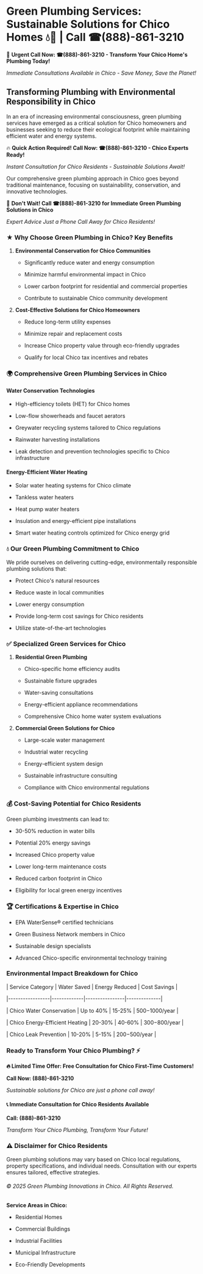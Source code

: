 # Green Plumbing Services: Sustainable Solutions for Chico Homes 💧🌿 | Call ☎(888)-861-3210

🚨 **Urgent Call Now: ☎(888)-861-3210 - Transform Your Chico Home's Plumbing Today!**
*Immediate Consultations Available in Chico - Save Money, Save the Planet!*

## Transforming Plumbing with Environmental Responsibility in Chico

In an era of increasing environmental consciousness, green plumbing services have emerged as a critical solution for Chico homeowners and businesses seeking to reduce their ecological footprint while maintaining efficient water and energy systems. 

🔥 **Quick Action Required! Call Now: ☎(888)-861-3210 - Chico Experts Ready!**
*Instant Consultation for Chico Residents - Sustainable Solutions Await!*

Our comprehensive green plumbing approach in Chico goes beyond traditional maintenance, focusing on sustainability, conservation, and innovative technologies.

🚨 **Don't Wait! Call ☎(888)-861-3210 for Immediate Green Plumbing Solutions in Chico**
*Expert Advice Just a Phone Call Away for Chico Residents!*

### ★ Why Choose Green Plumbing in Chico? Key Benefits

1. **Environmental Conservation for Chico Communities** 
   - Significantly reduce water and energy consumption
   - Minimize harmful environmental impact in Chico
   - Lower carbon footprint for residential and commercial properties
   - Contribute to sustainable Chico community development

2. **Cost-Effective Solutions for Chico Homeowners** 
   - Reduce long-term utility expenses
   - Minimize repair and replacement costs
   - Increase Chico property value through eco-friendly upgrades
   - Qualify for local Chico tax incentives and rebates

### 🌍 Comprehensive Green Plumbing Services in Chico

#### Water Conservation Technologies
- High-efficiency toilets (HET) for Chico homes
- Low-flow showerheads and faucet aerators
- Greywater recycling systems tailored to Chico regulations
- Rainwater harvesting installations
- Leak detection and prevention technologies specific to Chico infrastructure

#### Energy-Efficient Water Heating
- Solar water heating systems for Chico climate
- Tankless water heaters
- Heat pump water heaters
- Insulation and energy-efficient pipe installations
- Smart water heating controls optimized for Chico energy grid

### 💧 Our Green Plumbing Commitment to Chico

We pride ourselves on delivering cutting-edge, environmentally responsible plumbing solutions that:
- Protect Chico's natural resources
- Reduce waste in local communities
- Lower energy consumption
- Provide long-term cost savings for Chico residents
- Utilize state-of-the-art technologies

### ✅ Specialized Green Services for Chico

1. **Residential Green Plumbing**
   - Chico-specific home efficiency audits
   - Sustainable fixture upgrades
   - Water-saving consultations
   - Energy-efficient appliance recommendations
   - Comprehensive Chico home water system evaluations

2. **Commercial Green Solutions for Chico**
   - Large-scale water management
   - Industrial water recycling
   - Energy-efficient system design
   - Sustainable infrastructure consulting
   - Compliance with Chico environmental regulations

### 💰 Cost-Saving Potential for Chico Residents

Green plumbing investments can lead to:
- 30-50% reduction in water bills
- Potential 20% energy savings
- Increased Chico property value
- Lower long-term maintenance costs
- Reduced carbon footprint in Chico
- Eligibility for local green energy incentives

### 🏆 Certifications & Expertise in Chico

- EPA WaterSense® certified technicians
- Green Business Network members in Chico
- Sustainable design specialists
- Advanced Chico-specific environmental technology training

### Environmental Impact Breakdown for Chico

| Service Category | Water Saved | Energy Reduced | Cost Savings |
|-----------------|-------------|----------------|--------------|
| Chico Water Conservation | Up to 40% | 15-25% | $500-$1000/year |
| Chico Energy-Efficient Heating | 20-30% | 40-60% | $300-$800/year |
| Chico Leak Prevention | 10-20% | 5-15% | $200-$500/year |

### Ready to Transform Your Chico Plumbing? ⚡

**🔥 Limited Time Offer: Free Consultation for Chico First-Time Customers!**

**Call Now: (888)-861-3210**
*Sustainable solutions for Chico are just a phone call away!*

#### 📞 Immediate Consultation for Chico Residents Available

**Call: (888)-861-3210**
*Transform Your Chico Plumbing, Transform Your Future!*

### ⚠️ Disclaimer for Chico Residents

Green plumbing solutions may vary based on Chico local regulations, property specifications, and individual needs. Consultation with our experts ensures tailored, effective strategies.

###### © 2025 Green Plumbing Innovations in Chico. All Rights Reserved.

**Service Areas in Chico:** 
- Residential Homes
- Commercial Buildings
- Industrial Facilities
- Municipal Infrastructure
- Eco-Friendly Developments